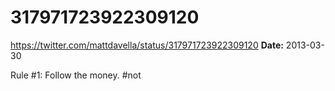 # 317971723922309120
https://twitter.com/mattdavella/status/317971723922309120
**Date:** 2013-03-30

Rule #1: Follow the money. #not
